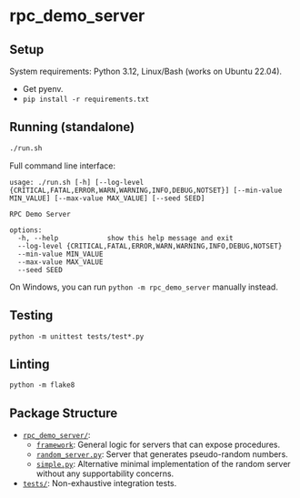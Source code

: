 # rpc_demo_server

## Setup

System requirements: Python 3.12, Linux/Bash (works on Ubuntu 22.04).

- Get pyenv.
- `pip install -r requirements.txt`

## Running (standalone)

```bash
./run.sh
```

Full command line interface:

```
usage: ./run.sh [-h] [--log-level {CRITICAL,FATAL,ERROR,WARN,WARNING,INFO,DEBUG,NOTSET}] [--min-value MIN_VALUE] [--max-value MAX_VALUE] [--seed SEED]

RPC Demo Server

options:
  -h, --help            show this help message and exit
  --log-level {CRITICAL,FATAL,ERROR,WARN,WARNING,INFO,DEBUG,NOTSET}
  --min-value MIN_VALUE
  --max-value MAX_VALUE
  --seed SEED
```

On Windows, you can run `python -m rpc_demo_server` manually instead.

## Testing

```
python -m unittest tests/test*.py
```

## Linting

```
python -m flake8
```

## Package Structure

- [`rpc_demo_server/`](./rpc_demo_server/):
  - [`framework`](./rpc_demo_server/framework.py): General logic for servers that can expose procedures.
  - [`random_server.py`](./rpc_demo_server/random_server.py): Server that generates pseudo-random numbers.
  - [`simple.py`](./rpc_demo_server/simple.py): Alternative minimal implementation of the random server without any supportability concerns.
- [`tests/`](./tests/): Non-exhaustive integration tests.
